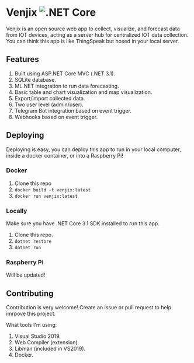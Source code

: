 # Venjix ![.NET Core](https://github.com/fahminlb33/Venjix/workflows/.NET%20Core/badge.svg)

Venjix is an open source web app to collect, visualize, and forecast data from 
IOT devices, acting as a server hub for centralized IOT data collection.
You can think this app is like ThingSpeak but hosed in your local server.


## Features

1. Built using ASP.NET Core MVC (.NET 3.1).
2. SQLite database.
3. ML.NET integration to run data forecasting.
4. Basic table and chart visualization and map visualization.
5. Export/import collected data.
6. Two user level (admin/user).
7. Telegram Bot integration based on event trigger.
8. Webhooks based on event trigger.

## Deploying

Deploying is easy, you can deploy this app to run in your local computer,
inside a docker container, or into a Raspberry Pi!

### Docker

1. Clone this repo
2. `docker build -t venjix:latest`
3. `docker run venjix:latest`

### Locally

Make sure you have .NET Core 3.1 SDK installed to run this app.

1. Clone this repo.
2. `dotnet restore`
3. `dotnet run`

### Raspberry Pi

Will be updated!

## Contributing

Contribution is very welcome! Create an issue or pull request to help imrpove this
project.

What tools I'm using:

1. Visual Studio 2019.
2. Web Compiler (extension).
3. Libman (included in VS2019).
4. Docker.
